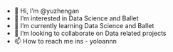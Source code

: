 - 👋 Hi, I’m @yuzhengan
- 👀 I’m interested in Data Science and Ballet
- 🌱 I’m currently learning Data Science and Ballet
- 💞️ I’m looking to collaborate on Data related projects
- 📫 How to reach me ins - yoloannn

<!---
yuzhengan/yuzhengan is a ✨ special ✨ repository because its `README.md` (this file) appears on your GitHub profile.
You can click the Preview link to take a look at your changes.
--->
